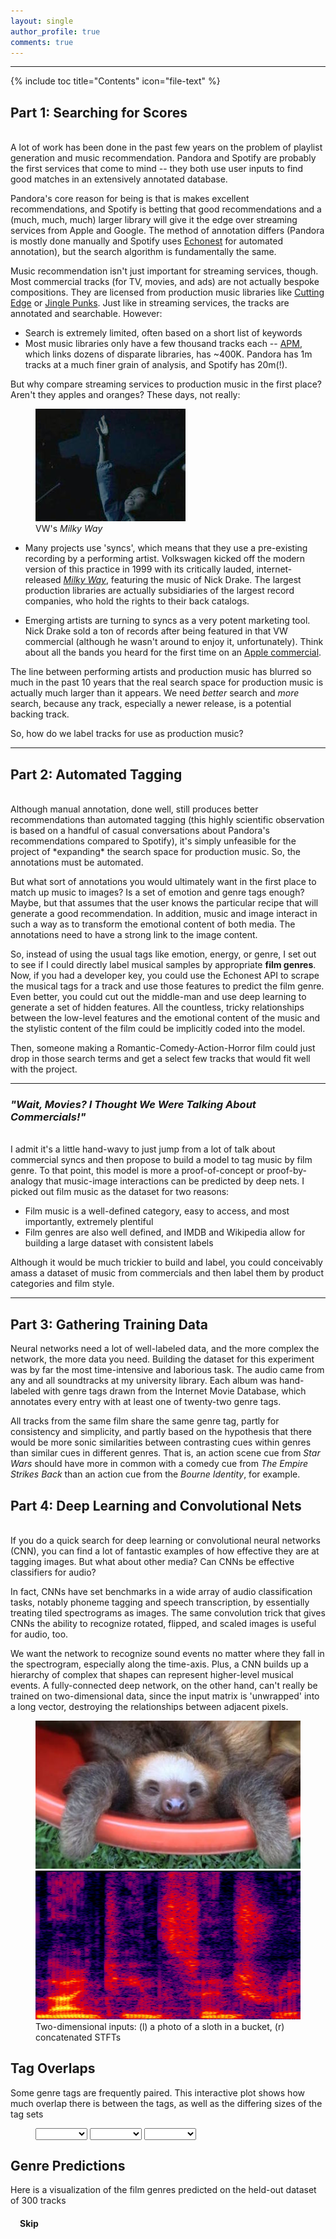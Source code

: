 ```yaml
---
layout: single
author_profile: true
comments: true
---
```


---
<style>
	div.venntooltip {   
	  position: absolute;           
	  text-align: center;                          
	  padding: 2px;             
	  font: 12px sans-serif;        
	  background: #EEE;   
	  border: 0px;      
	  border-radius: 8px;           
	  pointer-events: none;         
}
</style>

<script src="http://d3js.org/d3.v3.min.js" charset="utf-8"></script>
<script src="https://ajax.googleapis.com/ajax/libs/jquery/1.8.3/jquery.min.js"></script>
<script src="http://code.jquery.com/ui/1.9.2/jquery-ui.js"></script>
<script src="../assets/js/vendor/venn/venn.js"></script>

{% include toc title="Contents" icon="file-text" %}


## Part 1: Searching for Scores ##  
<br/>
A lot of work has been done in the past few years on the problem of playlist generation and music recommendation. Pandora and Spotify are probably the first services that come to mind -- they both use user inputs to find good matches in an extensively annotated database. 

Pandora's core reason for being is that is makes excellent recommendations, and Spotify is betting that good recommendations and a (much, much, much) larger library will give it the edge over streaming services from Apple and Google. The method of annotation differs (Pandora is mostly done manually and Spotify uses [Echonest](http://the.echonest.com) for automated annotation), but the search algorithm is fundamentally the same. 

Music recommendation isn't just important for streaming services, though. Most commercial tracks (for TV, movies, and ads) are not actually bespoke compositions. They are licensed from production music libraries like [Cutting Edge](http://cuttingedge.sourceaudio.com) or [Jingle Punks](http://jinglepunks.com). Just like in streaming services, the tracks are annotated and searchable. However:

* Search is extremely limited, often based on a short list of keywords
* Most music libraries only have a few thousand tracks each -- [APM](http://www.apmmusic.com), which links dozens of disparate libraries, has ~400K. Pandora has 1m tracks at a much finer grain of analysis, and Spotify has 20m(!).

But why compare streaming services to production music in the first place? Aren't they apples and oranges? These days, not really:

<figure class='align-right'>
	<img src='../images/pink_moon.jpg'>
	<figcaption>VW's <i>Milky Way</i></figcaption>
</figure>

* Many projects use 'syncs', which means that they use a pre-existing recording by a performing artist. Volkswagen kicked off the modern version of this practice in 1999 with its critically lauded, internet-released [*Milky Way*](https://www.youtube.com/watch?v=0nWuCZe4lSE), featuring the music of Nick Drake. The largest production libraries are actually subsidiaries of the largest record companies, who hold the rights to their back catalogs. 

* Emerging artists are turning to syncs as a very potent marketing tool. Nick Drake sold a ton of records after being featured in that VW commercial (although he wasn't around to enjoy it, unfortunately). Think about all the bands you heard for the first time on an [Apple commercial](http://www.applemusic.info).


The line between performing artists and production music has blurred so much in the past 10 years that the real search space for production music is actually much larger than it appears. We need *better* search and *more* search, because any track, especially a newer release, is a potential backing track. 

So, how do we label tracks for use as production music?

***

## Part 2: Automated Tagging ##
<br/>
Although manual annotation, done well, still produces better recommendations than automated tagging (this highly scientific observation is based on a handful of casual conversations about Pandora's recommendations compared to Spotify), it's simply unfeasible for the project of *expanding* the search space for production music. So, the annotations must be automated.

But what sort of annotations you would ultimately want in the first place to match up music to images? Is a set of emotion and genre tags enough? Maybe, but that assumes that the user knows the particular recipe that will generate a good recommendation. In addition, music and image interact in such a way as to transform the emotional content of both media. The annotations need to have a strong link to the image content. 

So, instead of using the usual tags like emotion, energy, or genre, I set out to see if I could directly label musical samples by appropriate **film genres**. Now, if you had a developer key, you could use the Echonest API to scrape the musical tags for a track and use those features to predict the film genre. Even better, you could cut out the middle-man and use deep learning to generate a set of hidden features. All the countless, tricky relationships between the low-level features and the emotional content of the music and the stylistic content of the film could be implicitly coded into the model.

Then, someone making a Romantic-Comedy-Action-Horror film could just drop in those search terms and get a select few tracks that would fit well with the project.

---

### *"Wait, Movies? I Thought We Were Talking About Commercials!"* ###
<br/>
I admit it's a little hand-wavy to just jump from a lot of talk about commercial syncs and then propose to build a model to tag music by film genre. To that point, this model is more a proof-of-concept or proof-by-analogy that music-image interactions can be predicted by deep nets. I picked out film music as the dataset for two reasons:

* Film music is a well-defined category, easy to access, and most importantly, extremely plentiful
* Film genres are also well defined, and IMDB and Wikipedia allow for building a large dataset with consistent labels

Although it would be much trickier to build and label, you could conceivably amass a dataset of music from commercials and then label them by product categories and film style.

***


## Part 3: Gathering Training Data ##

Neural networks need a lot of well-labeled data, and the more complex the network, the more data you need. Building the dataset for this experiment was by far the most time-intensive and laborious task. The audio came from any and all soundtracks at my university library. Each album was hand-labeled with genre tags drawn from the Internet Movie Database, which annotates every entry with at least one of twenty-two genre tags. 

All tracks from the same film share the same genre tag, partly for consistency and simplicity, and partly based on the hypothesis that there would be more sonic similarities between contrasting cues within genres than similar cues in different genres. That is, an action scene cue from *Star Wars* should have more in common with a comedy cue from *The Empire Strikes Back* than an action cue from the *Bourne Identity*, for example.

## Part 4: Deep Learning and Convolutional Nets ##
<br/>
If you do a quick search for deep learning or convolutional neural networks (CNN), you can find a lot of fantastic examples of how effective they are at tagging images. But what about other media? Can CNNs be effective classifiers for audio?

In fact, CNNs have set benchmarks in a wide array of audio classification tasks, notably phoneme tagging and speech transcription, by essentially treating tiled spectrograms as images. The same convolution trick that gives CNNs the ability to recognize rotated, flipped, and scaled images is useful for audio, too. 

We want the network to recognize sound events no matter where they fall in the spectrogram, especially along the time-axis. Plus, a CNN builds up a hierarchy of complex that shapes can represent higher-level musical events. A fully-connected deep network, on the other hand, can't really be trained on two-dimensional data, since the input matrix is 'unwrapped' into a long vector, destroying the relationships between adjacent pixels.

<figure class='half'>
	<img src='../images/sloth.jpg'>
	<img src='../images/spect.png'>
	<figcaption>Two-dimensional inputs: (l) a photo of a sloth in a bucket, (r) concatenated STFTs</figcaption>
</figure>

<h2>Tag Overlaps</h2>
<p>Some genre tags are frequently paired. This interactive plot shows how much overlap there is between the tags, as well as
the differing sizes of the tag sets</p>

<figure class='half'>
<select id='dd1' onchange='renderVenn()'>
  <option value="N"></option>
  <option value="Action">Action</option>
  <option value="Adventure">Adventure</option>
  <option value="Comedy">Comedy</option>
  <option value="Crime">Crime</option>
  <option value="Drama">Drama</option>
  <option value="Fantasy">Fantasy</option>
  <option value="Musical">Musical</option>
  <option value="Romance">Romance</option>
  <option value="Sci-Fi">Sci-Fi</option>
  <option value="Thriller">Thriller</option>
</select>

<select id='dd2' onchange='renderVenn()'>
  <option value="N"></option>
  <option value="Action">Action</option>
  <option value="Adventure">Adventure</option>
  <option value="Comedy">Comedy</option>
  <option value="Crime">Crime</option>
  <option value="Drama">Drama</option>
  <option value="Fantasy">Fantasy</option>
  <option value="Musical">Musical</option>
  <option value="Romance">Romance</option>
  <option value="Sci-Fi">Sci-Fi</option>
  <option value="Thriller">Thriller</option>
</select>

<select id='dd3' onchange='renderVenn()'>
  <option value="N"></option>
  <option value="Action">Action</option>
  <option value="Adventure">Adventure</option>
  <option value="Comedy">Comedy</option>
  <option value="Crime">Crime</option>
  <option value="Drama">Drama</option>
  <option value="Fantasy">Fantasy</option>
  <option value="Musical">Musical</option>
  <option value="Romance">Romance</option>
  <option value="Sci-Fi">Sci-Fi</option>
  <option value="Thriller">Thriller</option>
</select>
</figure>

<div id='venn'></div>

<script>

document.getElementById('dd1').value = 'Action';
document.getElementById('dd2').value = 'Comedy';
document.getElementById('dd3').value = 'Drama';

var tooltip = d3.select("body").append("div")
		    .attr("class", "venntooltip")
		    .style('opacity',0);

var venn_chart = venn.VennDiagram();
renderVenn();



function renderVenn() {
	d3.json('../assets/data/tag_sets.json', function(error,master_set) {

		function updateSets() {
			sets = [];
			fields = [document.getElementById('dd1').value,document.getElementById('dd2').value,document.getElementById('dd3').value]
			
			master_set.forEach(function(e,i) {
				if(e.sets.every(function(val) { return fields.indexOf(val) >= 0; })) {
					sets.push(e);
				};
			});
			d3.select("#venn").datum(sets).call(venn_chart);
		}

		updateSets();

		var div = d3.select("#venn");

		div.selectAll("path")
    		.style("stroke-opacity", 0)
    		.style("stroke", "#fff")
    		.style("stroke-width", 0)

		div.selectAll("g")
		    .on("mouseover", function(d, i) {
		        venn.sortAreas(div, d);

		        tooltip.transition().duration(400).style("opacity", .9);

		        tooltip.text(d.size+' films in '+d.sets.join(' + '));

		        console.log('Size',d.size)

		        var selection = d3.select(this).transition("tooltip").duration(400);
		        selection.select("path")
		            .style("stroke-width", '5px')
		            .style("stroke-color", 'white')
		            .style("fill-opacity", d.sets.length == 1 ? .4 : .1)
		            .style("stroke-opacity", 1);
		    })

		    .on("mousemove", function() {
		        tooltip.style("left", (d3.event.pageX) + "px")
		               .style("top", (d3.event.pageY - 28) + "px");
		    })

		    .on("mouseout", function(d, i) {
		        tooltip.transition().duration(400).style("opacity", 0);
		        var selection = d3.select(this).transition("tooltip").duration(400);
		        selection.select("path")
		            .style("stroke-width", '0px')
		            .style("fill-opacity", d.sets.length == 1 ? .25 : .0)
		            .style("stroke-opacity", 0);
		    });
	});

};

</script>

<h2>Genre Predictions</h2>
<p>Here is a visualization of the film genres predicted on the held-out dataset of 300 tracks</p>
<div id='chart' class='align-center'></div>
<audio id='audio'></audio>
<h3 id='d3_title' style='margin-left: 15px;margin-right: 15px; margin-top: 0px'></h3>
<h4 id='skip_btn' style='margin-left: 15px;cursor: pointer;'>Skip</h4>
    


<script type="text/javascript">  

console.log('script running');

var audio = document.getElementById('audio');

var url = '../assets/data/pooling_dict.json'
	, margin = {top: 30, right: 10, bottom: 30, left: 10}
	, width = parseInt(d3.select('#chart').style('width'), 10)
	, width = width - margin.left - margin.right
	, height = 200 
	, barHeight = 20
	, spacing = 3
	, percent = d3.format('%')
	, i = 0
	, genres = ['Action','Adventure','Comedy','Crime','Drama','Fantasy','Musical','Romance','Sci-Fi','Thriller'];


var x = d3.scale.linear()
	.range([0, width])
	.domain([0, 1.0]); 

var y = d3.scale.ordinal();

var xAxis = d3.svg.axis()
	.scale(x)
	.tickFormat(percent);


var filmFn = function(d) {return d.Film};
var predFn = function(d) {return d.Predictions};
var targFn = function(d) {return d.Targets};
var cueFn = function(d) {return d.Cue};
var compFn = function(d) {return d.Composer};
var yearFn = function(d) {return parseInt(d.year)};


var chart = d3.select('#chart').append('svg')
	.style('width', (width + margin.left + margin.right) + 'px')
	.append('g')
	.attr('transform', 'translate(' + [margin.left, margin.top] + ')')



function load_and_render() {
	d3.json(url, function(error,d) {
		return d;
	}).get(function(err,json) {

		data = json[Math.floor(Math.random()*json.length)];

		song_title = data.Cue.slice(3,-4).replace(/_\d/g,' ');

		console.log(data.Film);

		searchAndPlay(song_title,data.Film.slice(0,10));

		y.domain(d3.range(data['Predictions'].length))
			.rangeBands([0, data['Predictions'].length * barHeight]);

		x.domain([d3.min(data.Predictions)*0.9, d3.max(data.Predictions)]);


		height = y.rangeExtent()[1];
		d3.select(chart.node().parentNode)
			.style('height', (height + margin.top + margin.bottom) + 'px');

		document.getElementById("d3_title").innerHTML = '"'+song_title+'", from '+data.Film;


		var bars = chart.selectAll('.bar')
			.data(data['Predictions'])
			.enter().append('g')
			.attr('class','bar')
			.attr('transform', function(d,i) {return 'translate(0,' + y(i) + ')'; });


		bars.append('rect')
			.attr('class','background')
			.attr('height', y.rangeBand())
			.attr('width',width);

		bars.append('rect')
			.attr('class', 'percent')
			.attr('height', y.rangeBand())
			.attr('width', function(d) {return x(d); })
			.style('fill', function(d,i) {return (data.Targets[i]) ? '#b8e0b8' : '#b8cce0'});

		bars.append('text')
        	.text(function(d,i) { return genres[i]; })
        	.attr('class', 'name')
        	.attr('y', y.rangeBand() - 5)
        	.attr('x', spacing);
	});
};


load_and_render();

var auto_step = setInterval(next, 15000);
//var fade_out = $('audio').animate({volume: 0.0}, 1000);

function next() {
	$('audio').animate({volume: 0.0}, 1000);
	setTimeout(updateData,1000);
};

document.getElementById("skip_btn").addEventListener("click", function() {
	$('audio').animate({volume: 0.0}, 1000);
	setTimeout(updateData,1000);
	clearInterval(auto_step);
	auto_step = setInterval(next, 15000);
});

function updateData() {

	d3.json(url, function(error,d) {
		return d; 
	}).get(function(err,json) {

		data = json[Math.floor(Math.random()*json.length)];

		song_title = data.Cue.slice(3,-4).replace(/_\d/g,' ');

		console.log(data.Film);

		searchAndPlay(song_title,data.Film.slice(0,10));

		y.domain(d3.range(data['Predictions'].length))
			.rangeBands([0, data['Predictions'].length * barHeight]);

		x.domain([d3.min(data.Predictions)*0.9, d3.max(data.Predictions)]);

		height = y.rangeExtent()[1];
		d3.select(chart.node().parentNode)
			.style('height', (height + margin.top + margin.bottom) + 'px');

		document.getElementById("d3_title").innerHTML = '"'+data.Cue.slice(3,-4)+'", from '+data.Film;

		var bars = d3.selectAll('.bar')
			.data(data['Predictions']).transition();

		bars.select('.percent')
			.duration(function(d,i) {return i*300})
			.attr('width', function(d,i) {return x(d); })
			.style('fill', function(d,i) {return (data.Targets[i]) ? '#b8e0b8' : '#b8cce0'})
	});
};

d3.select(window).on('resize', resize); 

function resize() {
    // update width
    width = parseInt(d3.select('#chart').style('width'), 10);
    width = width - margin.left - margin.right;

    // resize the chart
    x.range([0, width]);
    d3.select(chart.node().parentNode)
        .style('height', (y.rangeExtent()[1] + margin.top + margin.bottom) + 'px')
        .style('width', (width + margin.left + margin.right) + 'px');

    chart.selectAll('rect.background')
        .attr('width', width);

    chart.selectAll('rect.percent')
        .attr('width', function(d) { return x(d); });

}

function searchAndPlay(songName,albumName) {

    playSong(songName,albumName);

    function searchTracks(query) {
    	console.log(query);
        $.ajax({
            url: 'https://api.spotify.com/v1/search',
            data: {
                q: query,
                type: 'track'
            },
            success: function (response) {
                if (response.tracks.items.length) {
                    var track = response.tracks.items[0];
                    audio.src = track.preview_url;
                    audio.volume = 0;
                    audio.play();
                    $('audio').animate({volume: 1.0}, 2000);
                    document.getElementById("skip_btn").innerHTML = 'Playing...Click to Skip';
                    console.log(track.name,track.album,track.artist);

                }
                else {
                	updateData();
                }
            }
        });
    }

    function playSong(songName, albumName) {
        var query = '"'+songName+'"';
        if (albumName) {
            query += ' album:' + '"'+albumName+'"';
        };

        searchTracks(query);
    };
};
